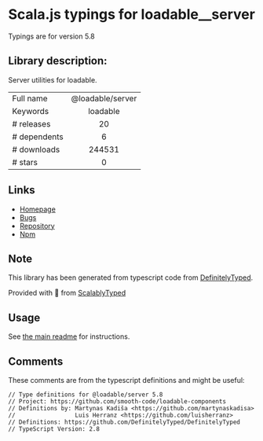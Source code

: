 
# Scala.js typings for loadable__server

Typings are for version 5.8

## Library description:
Server utilities for loadable.

|                    |                 |
| ------------------ | :-------------: |
| Full name          | @loadable/server |
| Keywords           | loadable |
| # releases         | 20 |
| # dependents       | 6 |
| # downloads        | 244531 |
| # stars            | 0 |

## Links
- [Homepage](https://github.com/smooth-code/loadable-components#readme)
- [Bugs](https://github.com/smooth-code/loadable-components/issues)
- [Repository](https://github.com/smooth-code/loadable-components)
- [Npm](https://www.npmjs.com/package/%40loadable%2Fserver)
    


## Note
This library has been generated from typescript code from [DefinitelyTyped](https://definitelytyped.org).

Provided with :purple_heart: from [ScalablyTyped](https://github.com/oyvindberg/ScalablyTyped)

## Usage
See [the main readme](../../readme.md) for instructions.

## Comments

These comments are from the typescript definitions and might be useful:
```
// Type definitions for @loadable/server 5.8
// Project: https://github.com/smooth-code/loadable-components
// Definitions by: Martynas Kadiša <https://github.com/martynaskadisa>
//                 Luis Herranz <https://github.com/luisherranz>
// Definitions: https://github.com/DefinitelyTyped/DefinitelyTyped
// TypeScript Version: 2.8

```

